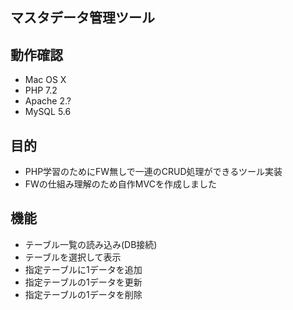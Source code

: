 ## マスタデータ管理ツール
## 動作確認
* Mac OS X
* PHP 7.2
* Apache 2.?
* MySQL 5.6

## 目的
* PHP学習のためにFW無しで一連のCRUD処理ができるツール実装
* FWの仕組み理解のため自作MVCを作成しました

## 機能
* テーブル一覧の読み込み(DB接続)
* テーブルを選択して表示
* 指定テーブルに1データを追加
* 指定テーブルの1データを更新
* 指定テーブルの1データを削除
